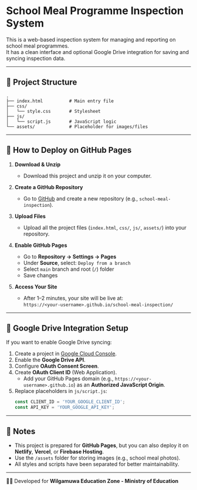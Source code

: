 # School Meal Programme Inspection System

This is a web-based inspection system for managing and reporting on school meal programmes.  
It has a clean interface and optional Google Drive integration for saving and syncing inspection data.

---

## 📂 Project Structure
```
.
├── index.html          # Main entry file
├── css/
│   └── style.css       # Stylesheet
├── js/
│   └── script.js       # JavaScript logic
└── assets/             # Placeholder for images/files
```

---

## 🚀 How to Deploy on GitHub Pages

1. **Download & Unzip**
   - Download this project and unzip it on your computer.

2. **Create a GitHub Repository**
   - Go to [GitHub](https://github.com/) and create a new repository (e.g., `school-meal-inspection`).

3. **Upload Files**
   - Upload all the project files (`index.html`, `css/`, `js/`, `assets/`) into your repository.

4. **Enable GitHub Pages**
   - Go to **Repository → Settings → Pages**  
   - Under **Source**, select: `Deploy from a branch`  
   - Select `main` branch and root (`/`) folder  
   - Save changes

5. **Access Your Site**
   - After 1–2 minutes, your site will be live at:  
     `https://<your-username>.github.io/school-meal-inspection/`

---

## 🔑 Google Drive Integration Setup

If you want to enable Google Drive syncing:

1. Create a project in [Google Cloud Console](https://console.cloud.google.com/).  
2. Enable the **Google Drive API**.  
3. Configure **OAuth Consent Screen**.  
4. Create **OAuth Client ID** (Web Application).  
   - Add your GitHub Pages domain (e.g., `https://<your-username>.github.io`) as an **Authorized JavaScript Origin**.  
5. Replace placeholders in `js/script.js`:  
   ```js
   const CLIENT_ID = 'YOUR_GOOGLE_CLIENT_ID';
   const API_KEY = 'YOUR_GOOGLE_API_KEY';
   ```

---

## 📝 Notes
- This project is prepared for **GitHub Pages**, but you can also deploy it on **Netlify**, **Vercel**, or **Firebase Hosting**.  
- Use the `/assets` folder for storing images (e.g., school meal photos).  
- All styles and scripts have been separated for better maintainability.

---

👨‍💻 Developed for **Wilgamuwa Education Zone - Ministry of Education**
